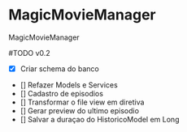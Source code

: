 # MagicMovieManager
MagicMovieManager



#TODO v0.2

- [x] Criar schema do banco
- [] Refazer Models e Services
- [] Cadastro de episodios
- [] Transformar o file view em diretiva
- [] Gerar preview do ultimo episodio
- [] Salvar a duraçao do HistoricoModel em Long